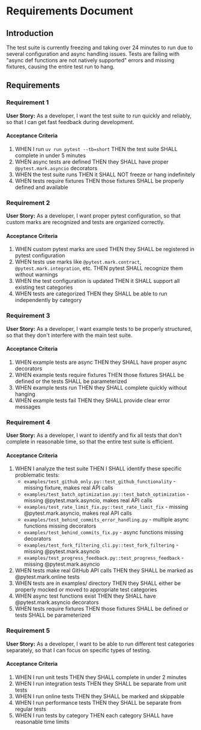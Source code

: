# Requirements Document

## Introduction

The test suite is currently freezing and taking over 24 minutes to run due to several configuration and async handling issues. Tests are failing with "async def functions are not natively supported" errors and missing fixtures, causing the entire test run to hang.

## Requirements

### Requirement 1

**User Story:** As a developer, I want the test suite to run quickly and reliably, so that I can get fast feedback during development.

#### Acceptance Criteria

1. WHEN I run `uv run pytest --tb=short` THEN the test suite SHALL complete in under 5 minutes
2. WHEN async tests are defined THEN they SHALL have proper `@pytest.mark.asyncio` decorators
3. WHEN the test suite runs THEN it SHALL NOT freeze or hang indefinitely
4. WHEN tests require fixtures THEN those fixtures SHALL be properly defined and available

### Requirement 2

**User Story:** As a developer, I want proper pytest configuration, so that custom marks are recognized and tests are organized correctly.

#### Acceptance Criteria

1. WHEN custom pytest marks are used THEN they SHALL be registered in pytest configuration
2. WHEN tests use marks like `@pytest.mark.contract`, `@pytest.mark.integration`, etc. THEN pytest SHALL recognize them without warnings
3. WHEN the test configuration is updated THEN it SHALL support all existing test categories
4. WHEN tests are categorized THEN they SHALL be able to run independently by category

### Requirement 3

**User Story:** As a developer, I want example tests to be properly structured, so that they don't interfere with the main test suite.

#### Acceptance Criteria

1. WHEN example tests are async THEN they SHALL have proper async decorators
2. WHEN example tests require fixtures THEN those fixtures SHALL be defined or the tests SHALL be parameterized
3. WHEN example tests run THEN they SHALL complete quickly without hanging
4. WHEN example tests fail THEN they SHALL provide clear error messages

### Requirement 4

**User Story:** As a developer, I want to identify and fix all tests that don't complete in reasonable time, so that the entire test suite is efficient.

#### Acceptance Criteria

1. WHEN I analyze the test suite THEN I SHALL identify these specific problematic tests:
   - `examples/test_github_only.py::test_github_functionality` - missing fixture, makes real API calls
   - `examples/test_batch_optimization.py::test_batch_optimization` - missing @pytest.mark.asyncio, makes real API calls
   - `examples/test_rate_limit_fix.py::test_rate_limit_fix` - missing @pytest.mark.asyncio, makes real API calls
   - `examples/test_behind_commits_error_handling.py` - multiple async functions missing decorators
   - `examples/test_behind_commits_fix.py` - async functions missing decorators
   - `examples/test_fork_filtering_cli.py::test_fork_filtering` - missing @pytest.mark.asyncio
   - `examples/test_progress_feedback.py::test_progress_feedback` - missing @pytest.mark.asyncio
2. WHEN tests make real GitHub API calls THEN they SHALL be marked as @pytest.mark.online tests
3. WHEN tests are in examples/ directory THEN they SHALL either be properly mocked or moved to appropriate test categories
4. WHEN async test functions exist THEN they SHALL have @pytest.mark.asyncio decorators
5. WHEN tests require fixtures THEN those fixtures SHALL be defined or tests SHALL be parameterized

### Requirement 5

**User Story:** As a developer, I want to be able to run different test categories separately, so that I can focus on specific types of testing.

#### Acceptance Criteria

1. WHEN I run unit tests THEN they SHALL complete in under 2 minutes
2. WHEN I run integration tests THEN they SHALL be separate from unit tests  
3. WHEN I run online tests THEN they SHALL be marked and skippable
4. WHEN I run performance tests THEN they SHALL be separate from regular tests
5. WHEN I run tests by category THEN each category SHALL have reasonable time limits